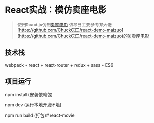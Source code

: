 # React实战：模仿卖座电影
> 使用React.js仿制[卖座电影](http://m.maizuo.com/v4/?co=maizuo)
> 该项目主要参考某大佬[https://github.com/ChuckCZC/react-demo-maizuo](https://github.com/ChuckCZC/react-demo-maizuo)的仿卖座电影
> 


## 技术栈

webpack + react + react-router + redux + sass + ES6


## 项目运行

npm install  (安装依赖包)

npm dev (运行本地开发环境)

npm run build (打包)# react-movie
